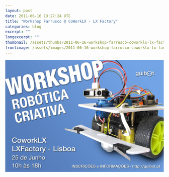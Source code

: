 ```yaml
---
layout: post
date: 2011-06-16 13:27:24 UTC
title: "Workshop Farrusco @ CoWorkLX - LX Factory"
categories: blog
excerpt: ""
longexcerpt: ""
thumbnail: /assets/thumbs/2011-06-16-workshop-farrusco-coworklx-lx-factory-1.jpg
frontimage: /assets/images/2011-06-16-workshop-farrusco-coworklx-lx-factory-1.jpg
---
```


<a href="http://guibot.pt/workshop">![](/assets/images/2011-06-16-workshop-farrusco-coworklx-lx-factory-1.jpg)</a>
